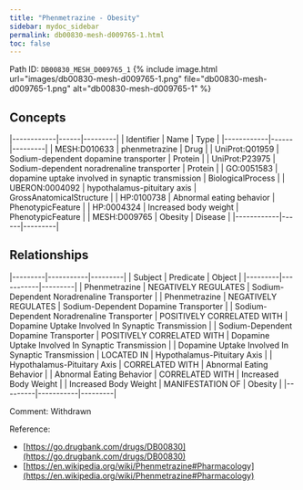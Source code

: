 ```yaml
---
title: "Phenmetrazine - Obesity"
sidebar: mydoc_sidebar
permalink: db00830-mesh-d009765-1.html
toc: false 
---
```



Path ID: `DB00830_MESH_D009765_1`
{% include image.html url="images/db00830-mesh-d009765-1.png" file="db00830-mesh-d009765-1.png" alt="db00830-mesh-d009765-1" %}

## Concepts

|------------|------|---------|
| Identifier | Name | Type    |
|------------|------|---------|
| MESH:D010633 | phenmetrazine | Drug |
| UniProt:Q01959 | Sodium-dependent dopamine transporter | Protein |
| UniProt:P23975 | Sodium-dependent noradrenaline transporter | Protein |
| GO:0051583 | dopamine uptake involved in synaptic transmission | BiologicalProcess |
| UBERON:0004092 | hypothalamus-pituitary axis | GrossAnatomicalStructure |
| HP:0100738 | Abnormal eating behavior | PhenotypicFeature |
| HP:0004324 | Increased body weight | PhenotypicFeature |
| MESH:D009765 | Obesity | Disease |
|------------|------|---------|

## Relationships

|---------|-----------|---------|
| Subject | Predicate | Object  |
|---------|-----------|---------|
| Phenmetrazine | NEGATIVELY REGULATES | Sodium-Dependent Noradrenaline Transporter |
| Phenmetrazine | NEGATIVELY REGULATES | Sodium-Dependent Dopamine Transporter |
| Sodium-Dependent Noradrenaline Transporter | POSITIVELY CORRELATED WITH | Dopamine Uptake Involved In Synaptic Transmission |
| Sodium-Dependent Dopamine Transporter | POSITIVELY CORRELATED WITH | Dopamine Uptake Involved In Synaptic Transmission |
| Dopamine Uptake Involved In Synaptic Transmission | LOCATED IN | Hypothalamus-Pituitary Axis |
| Hypothalamus-Pituitary Axis | CORRELATED WITH | Abnormal Eating Behavior |
| Abnormal Eating Behavior | CORRELATED WITH | Increased Body Weight |
| Increased Body Weight | MANIFESTATION OF | Obesity |
|---------|-----------|---------|

Comment: Withdrawn

Reference: 
  - [https://go.drugbank.com/drugs/DB00830](https://go.drugbank.com/drugs/DB00830)
  - [https://en.wikipedia.org/wiki/Phenmetrazine#Pharmacology](https://en.wikipedia.org/wiki/Phenmetrazine#Pharmacology)
